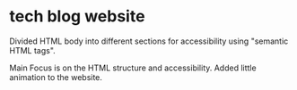 # tech blog website

Divided HTML body into different sections for accessibility using "semantic HTML tags".

Main Focus is on the HTML structure and accessibility. Added little animation to the website.
